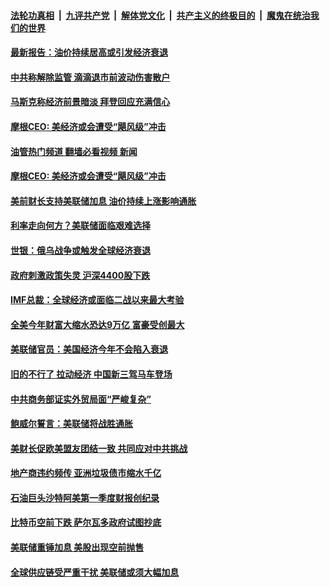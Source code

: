 ####  [法轮功真相](../../../../basic/blob/master/README.md?t=06090831) &nbsp;|&nbsp; [九评共产党](../../../../9ping.md/blob/master/README.md?t=06090831) &nbsp;|&nbsp; [解体党文化](../../../../jtdwh.md/blob/master/README.md?t=06090831)  &nbsp;|&nbsp; [共产主义的终极目的](../../../../gczydzjmd.md/blob/master/README.md?t=06090831) &nbsp;|&nbsp; [魔鬼在统治我们的世界](../../../../mgztzwmdsj.md/blob/master/README.md?t=06090831) 

#### [最新报告：油价持续居高或引发经济衰退](../pages/soh7/627539.md?t=06090831) 
#### [中共称解除监管 滴滴退市前波动伤害散户](../pages/soh7/626819.md?t=06090831) 
#### [马斯克称经济前景暗淡 拜登回应充满信心](../pages/soh7/626264.md?t=06090831) 
#### [摩根CEO: 美经济或会遭受“飓风级”冲击](../pages/soh7/625688.md?t=06090831) 
#### [油管热门频道 翻墙必看视频 新闻](http://45.76.130.85:81/youtube.html?06090831)
#### [摩根CEO: 美经济或会遭受“飓风级”冲击](../pages/soh7/625688.md?t=06090831) 
#### [美前财长支持美联储加息 油价持续上涨影响通胀](../pages/soh7/624329.md?t=06090831) 
#### [利率走向何方？美联储面临艰难选择](../pages/soh7/623753.md?t=06090831) 
#### [世银：俄乌战争或触发全球经济衰退](../pages/soh7/623663.md?t=06090831) 
#### [政府刺激政策失灵 沪深4400股下跌](../pages/soh7/623129.md?t=06090831) 
#### [IMF总裁：全球经济或面临二战以来最大考验](../pages/soh7/622973.md?t=06090831) 
#### [全美今年财富大缩水恐达9万亿 富豪受创最大](../pages/soh7/622946.md?t=06090831) 
#### [美联储官员：美国经济今年不会陷入衰退](../pages/soh7/622310.md?t=06090831) 
#### [旧的不行了 拉动经济 中国新三驾马车登场](../pages/soh7/622178.md?t=06090831) 
#### [中共商务部证实外贸局面“严峻复杂”](../pages/soh7/622166.md?t=06090831) 
#### [鲍威尔誓言：美联储将战胜通胀](../pages/soh7/621551.md?t=06090831) 
#### [美财长促欧美盟友团结一致 共同应对中共挑战](../pages/soh7/621401.md?t=06090831) 
#### [地产商违约频传 亚洲垃圾债市缩水千亿](../pages/soh7/621191.md?t=06090831) 
#### [石油巨头沙特阿美第一季度财报创纪录](../pages/soh7/620948.md?t=06090831) 
#### [比特币空前下跌 萨尔瓦多政府试图抄底](../pages/soh7/619483.md?t=06090831) 
#### [美联储重锤加息 美股出现空前抛售 ](../pages/soh7/619186.md?t=06090831) 
#### [全球供应链受严重干扰 美联储或须大幅加息 ](../pages/soh7/618673.md?t=06090831) 
<img src='http://gfw-breaker.win/goodnews/indexes/soh7.md' width='0px' height='0px'/>

